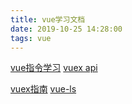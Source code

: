 ```yaml
---
title: vue学习文档
date: 2019-10-25 14:28:00
tags: vue
---
```

[vue指令学习](https://cn.vuejs.org/v2/api/#%E5%85%A8%E5%B1%80%E9%85%8D%E7%BD%AE)
[vuex api](https://vuex.vuejs.org/zh/api/#unregistermodule)
<!-- more -->
[vuex指南](https://vuex.vuejs.org/zh/guide/actions.html)
[vue-ls](https://www.npmjs.com/package/vue-ls)